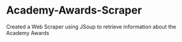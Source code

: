 # Academy-Awards-Scraper
Created a Web Scraper using JSoup to retrieve information about the Academy Awards


